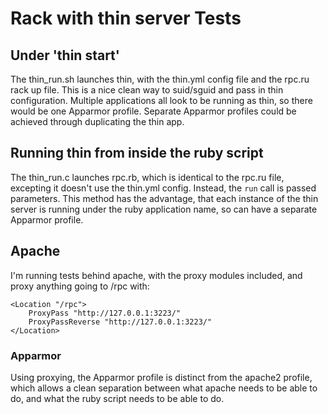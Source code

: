 # Rack with thin server Tests

## Under 'thin start'

The thin_run.sh launches thin, with the thin.yml config file and the rpc.ru rack up file. This is a nice clean way to suid/sguid and pass in thin configuration. Multiple applications all look to be running as thin, so there would be one Apparmor profile. Separate Apparmor profiles could be achieved through duplicating the thin app.

## Running thin from inside the ruby script

The thin_run.c launches rpc.rb, which is identical to the rpc.ru file, excepting it doesn't use the thin.yml config. Instead, the `run` call is passed parameters. This method has the advantage, that each instance of the thin server is running under the ruby application name, so can have a separate Apparmor profile.


## Apache

I'm running tests behind apache, with the proxy modules included, and proxy anything going to /rpc with:
```
<Location "/rpc">
    ProxyPass "http://127.0.0.1:3223/"
    ProxyPassReverse "http://127.0.0.1:3223/"
</Location>
```

### Apparmor

Using proxying, the Apparmor profile is distinct from the apache2 profile, which allows a clean separation between what apache needs to be able to do, and what the ruby script needs to be able to do.
